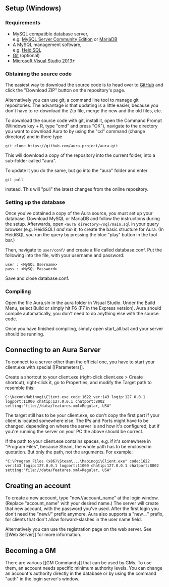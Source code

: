 ## Setup (Windows)

### Requirements

* MySQL compatible database server,  
e.g. [MySQL Server Community Edition](http://dev.mysql.com/downloads/mysql/) or [MariaDB](http://mariadb.org/)
* A MySQL management software,  
  e.g. [HeidiSQL](http://www.heidisql.com/)
* [Git](http://git-scm.com/downloads) (optional)
* [Microsoft Visual Studio 2013+](http://www.visualstudio.com/en-us/downloads/download-visual-studio-vs#d-express-windows-desktop)

### Obtaining the source code

The easiest way to download the source code is to head over to [GitHub](https://github.com/aura-project/aura) and click the "Download ZIP" button on the repository's page.

Alternatively you can use git, a command line tool to manage git repositories. The advantage is that updating is a little easier, because you don't have to re-download the Zip file, merge the new and the old files, etc.

To download the source code with git, install it, open the Command Prompt (Windows key + R, type "cmd" and press "OK"), navigate to the directory you want to download Aura to by using the "cd" command (change directory) and in there type
```
git clone https://github.com/aura-project/aura.git
```
This will download a copy of the repository into the current folder, into a sub-folder called "aura".

To update it you do the same, but go into the "aura" folder and enter
```
git pull
```
instead. This will "pull" the latest changes from the online repository.

### Setting up the database

Once you've obtained a copy of the Aura source, you must set up your database. Download MySQL or MariaDB and follow the instructions during the setup. Afterwards, open `<aura directory>/sql/main.sql` in your query browser (e.g. HeidiSQL) *and run it*, to create the basic structure for Aura. (In HeidiSQL you run the query by pressing the blue "play" button in the tool bar.)

Then, navigate to `user/conf/` and create a file called database.conf.
Put the following into the file, with your username and password:
```
user : <MySQL Username>
pass : <MySQL Password>
```
Save and close database.conf.

### Compiling

Open the file Aura.sln in the aura folder in Visual Studio. Under the Build Menu, select Build or simply hit F6 (F7 in the Express version). Aura should compile automatically, you don't need to do anything else with the source code.

Once you have finished compiling, simply open start_all.bat and your server should be running.

## Connecting to an Aura Server

To connect to a server other than the official one, you have to start your client.exe with special [[Parameters]].

Create a shortcut to your client.exe (right-click client.exe > Create shortcut), right-click it, go to Properties, and modify the Target path to resemble this:

```
C:\Nexon\Mabinogi\Client.exe code:1622 ver:143 logip:127.0.0.1 logport:11000 chatip:127.0.0.1 chatport:8002 setting:"file://data/features.xml=Regular, USA"
```

The target still has to be your client.exe, so don't copy the first part if your client is located somewhere else. The IPs and Ports might have to be changed, depending on where the server is and how it's configured, but if you're running the server on your PC the above should be correct.

If the path to your client.exe contains spaces, e.g. if it's somewhere in "Program Files", because Steam, the whole path has to be enclosed in quotation. But only the path, not the arguments. For example:

```
"C:\Program Files (x86)\Steam\...\Mabinogi\Client.exe" code:1622 ver:143 logip:127.0.0.1 logport:11000 chatip:127.0.0.1 chatport:8002 setting:"file://data/features.xml=Regular, USA"
```

## Creating an account

To create a new account, type "new//account_name" at the login window. (Replace "account_name" with your desired name.) The server will create that new account, with the password you've used. After the first login you don't need the "new//" prefix anymore. Aura also supports a "new__" prefix, for clients that don't allow forward-slashes in the user name field.

Alternatively you can use the registration page on the web server. See [[Web Server]] for more information.

## Becoming a GM

There are various [[GM Commands]] that can be used by GMs. To use them, an account needs specific minimum authority levels. You can change an account's authority directly in the database or by using the command "auth" in the login server's window.